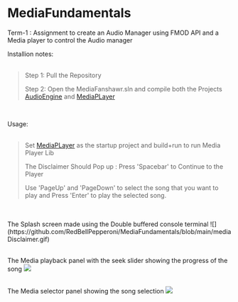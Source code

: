 # MediaFundamentals <br>
 Term-1 : Assignment to create an Audio Manager using FMOD API and a Media player to control the Audio manager <br>

Installion notes:<br>
<br>
> Step 1: Pull the Repository<br>
>
> Step 2: Open the MediaFanshawr.sln and compile both the Projects [AudioEngine](https://github.com/RedBellPepperoni/MediaFundamentals/blob/main/AudioEngine/AudioEngine.vcxproj "AudioEngine") and [MediaPLayer](https://github.com/RedBellPepperoni/MediaFundamentals/blob/main/MediaPlayer/MediaPlayer.vcxproj "MediaPlayer")<br>
<br>


Usage:<br>
<br> 
> Set [MediaPLayer](https://github.com/RedBellPepperoni/MediaFundamentals/blob/main/MediaPlayer/MediaPlayer.vcxproj "MediaPlayer") as the startup project and build+run to run Media Player Lib<br>
>
> The Disclaimer Should Pop up : Press 'Spacebar' to Continue to the Player<br>
>
> Use 'PageUp' and 'PageDown' to select the song that you want to play and Press 'Enter' to play the selected song.
>
<br>


<br>
The Splash screen made using the Double buffered console terminal
![](https://github.com/RedBellPepperoni/MediaFundamentals/blob/main/mediaDisclaimer.gif)
<br>
<br>

The Media playback panel with the seek slider showing the progress of the song
![](https://github.com/RedBellPepperoni/MediaFundamentals/blob/main/mediaPlayback.gif)
<br>
<br>

The Media selector panel showing the song selection
![](https://github.com/RedBellPepperoni/MediaFundamentals/blob/main/mediaSelect.gif)
<br>
<br>
